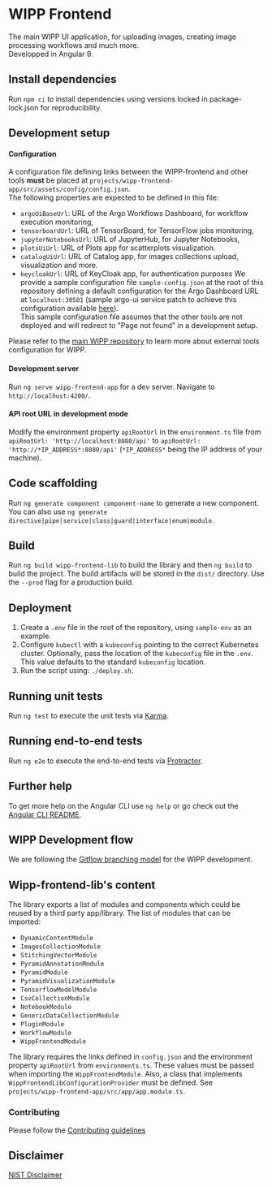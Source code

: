 # WIPP Frontend

The main WIPP UI application, for uploading images, creating image processing workflows and much more.  
Developped in Angular 9.

## Install dependencies

Run `npm ci` to install dependencies using versions locked in package-lock.json for reproducibility.

## Development setup

#### Configuration

A configuration file defining links between the WIPP-frontend and other tools **must** be placed at 
`projects/wipp-frontend-app/src/assets/config/config.json`.  
The following properties are expected to be defined in this file:
- `argoUiBaseUrl`: URL of the Argo Workflows Dashboard, for workflow execution monitoring,
- `tensorboardUrl`: URL of TensorBoard, for TensorFlow jobs monitoring,
- `jupyterNotebooksUrl`: URL of JupyterHub, for Jupyter Notebooks,
- `plotsUiUrl`: URL of Plots app for scatterplots visualization.
- `catalogUiUrl`: URL of Catalog app, for images collections upload, visualization and more.
- `keycloakUrl`: URL of KeyCloak app, for authentication purposes
We provide a sample configuration file `sample-config.json` at the root of this repository defining
a default configuration for the Argo Dashboard URL at `localhost:30501` (sample argo-ui service patch 
to achieve this configuration available 
[here](https://github.com/usnistgov/WIPP/blob/master/deployment/wipp-ci-single-node/argo-service-patch.yaml)).   
This sample configuration file assumes that the other tools are not deployed and will redirect to 
"Page not found" in a development setup.

Please refer to the [main WIPP repository](https://github.com/usnistgov/WIPP) to learn more about 
external tools configuration for WIPP.

#### Development server

Run `ng serve wipp-frontend-app` for a dev server. Navigate to `http://localhost:4200/`. 

#### API root URL in development mode

Modify the environment property `apiRootUrl` in the `environment.ts` file from `apiRootUrl: 'http://localhost:8080/api'`
to `apiRootUrl: 'http://*IP_ADDRESS*:8080/api'` (`*IP_ADDRESS*` being the IP address of your machine).

## Code scaffolding

Run `ng generate component component-name` to generate a new component. You can also use `ng generate directive|pipe|service|class|guard|interface|enum|module`.

## Build

Run `ng build wipp-frontend-lib` to build the library and then `ng build` to build the project. The build artifacts will be stored in the `dist/` directory. Use the `--prod` flag for a production build.

## Deployment
1. Create a `.env` file in the root of the repository, using `sample-env` as an example.
1. Configure `kubectl` with a `kubeconfig` pointing to the correct Kubernetes cluster. Optionally, pass the location of the `kubeconfig` file in the `.env`. This value defaults to the standard `kubeconfig` location. 
1. Run the script using: `./deploy.sh`.

## Running unit tests

Run `ng test` to execute the unit tests via [Karma](https://karma-runner.github.io).

## Running end-to-end tests

Run `ng e2e` to execute the end-to-end tests via [Protractor](http://www.protractortest.org/).

## Further help

To get more help on the Angular CLI use `ng help` or go check out the [Angular CLI README](https://github.com/angular/angular-cli/blob/master/README.md).

## WIPP Development flow
We are following the [Gitflow branching model](https://nvie.com/posts/a-successful-git-branching-model/) for the WIPP development.  

## Wipp-frontend-lib's content

The library exports a list of modules and components which could be reused by a third party app/library. The list of modules that can be imported:

- `DynamicContentModule`
- `ImagesCollectionModule`
- `StitchingVectorModule`
- `PyramidAnnotationModule`
- `PyramidModule`
- `PyramidVisualizationModule`
- `TensorflowModelModule`
- `CsvCollectionModule`
- `NotebookModule`
- `GenericDataCollectionModule`
- `PluginModule`
- `WorkflowModule`
- `WippFrontendModule`

The library requires the links defined in `config.json` and the environment property `apiRootUrl` from `environments.ts`. These values must be passed when importing the `WippFrontendModule`. Also, a class that implements `WippFrontendLibConfigurationProvider` must be defined. See `projects/wipp-frontend-app/src/app/app.module.ts`.

### Contributing
Please follow the [Contributing guidelines](CONTRIBUTING.md)

## Disclaimer

[NIST Disclaimer](LICENSE.md)

